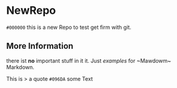 # NewRepo

`#000000`
this is a new Repo to test get firm with git.

## More Information

there ist **no** important stuff in it it. Just *examples* for ~Mawdowm~ Markdown.

This is > a quote
`#096DA`
some Text


